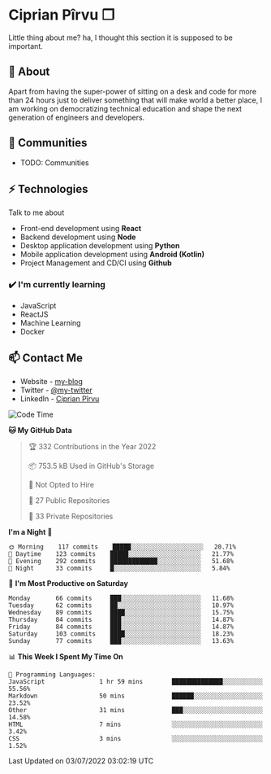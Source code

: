 # Ciprian Pîrvu ❐

Little thing about me? ha, I thought this section it is supposed to be important.

## 🧐 About

Apart from having the super-power of sitting on a desk and code for more than 24 hours just to deliver something that will make world a better place, I am working on democratizing technical education and shape the next generation of engineers and developers.

## 👯 Communities

-   TODO: Communities

## ⚡ Technologies

Talk to me about

-   Front-end development using **React**
-   Backend development using **Node**
-   Desktop application development using **Python**
-   Mobile application development using **Android (Kotlin)**
-   Project Management and CD/CI using **Github**

### ✔️ I'm currently learning

-   JavaScript
-   ReactJS
-   Machine Learning
-   Docker

## 📫 Contact Me

-   Website - [my-blog]()
-   Twitter - [@my-twitter]()
-   LinkedIn - [Ciprian Pîrvu](https://www.linkedin.com/in/p%C3%AErvu-ciprian-cristian-4415991b1/)

<!--START_SECTION:waka-->
![Code Time](http://img.shields.io/badge/Code%20Time-1%2C246%20hrs%208%20mins-blue)

**🐱 My GitHub Data** 

> 🏆 332 Contributions in the Year 2022
 > 
> 📦 753.5 kB Used in GitHub's Storage 
 > 
> 🚫 Not Opted to Hire
 > 
> 📜 27 Public Repositories 
 > 
> 🔑 33 Private Repositories  
 > 
**I'm a Night 🦉** 

```text
🌞 Morning    117 commits    █████░░░░░░░░░░░░░░░░░░░░   20.71% 
🌆 Daytime    123 commits    █████░░░░░░░░░░░░░░░░░░░░   21.77% 
🌃 Evening    292 commits    █████████████░░░░░░░░░░░░   51.68% 
🌙 Night      33 commits     █░░░░░░░░░░░░░░░░░░░░░░░░   5.84%

```
📅 **I'm Most Productive on Saturday** 

```text
Monday       66 commits     ███░░░░░░░░░░░░░░░░░░░░░░   11.68% 
Tuesday      62 commits     ██░░░░░░░░░░░░░░░░░░░░░░░   10.97% 
Wednesday    89 commits     ████░░░░░░░░░░░░░░░░░░░░░   15.75% 
Thursday     84 commits     ███░░░░░░░░░░░░░░░░░░░░░░   14.87% 
Friday       84 commits     ███░░░░░░░░░░░░░░░░░░░░░░   14.87% 
Saturday     103 commits    ████░░░░░░░░░░░░░░░░░░░░░   18.23% 
Sunday       77 commits     ███░░░░░░░░░░░░░░░░░░░░░░   13.63%

```


📊 **This Week I Spent My Time On** 

```text
💬 Programming Languages: 
JavaScript               1 hr 59 mins        ██████████████░░░░░░░░░░░   55.56% 
Markdown                 50 mins             ██████░░░░░░░░░░░░░░░░░░░   23.52% 
Other                    31 mins             ███░░░░░░░░░░░░░░░░░░░░░░   14.58% 
HTML                     7 mins              ░░░░░░░░░░░░░░░░░░░░░░░░░   3.42% 
CSS                      3 mins              ░░░░░░░░░░░░░░░░░░░░░░░░░   1.52%

```


 Last Updated on 03/07/2022 03:02:19 UTC
<!--END_SECTION:waka-->
